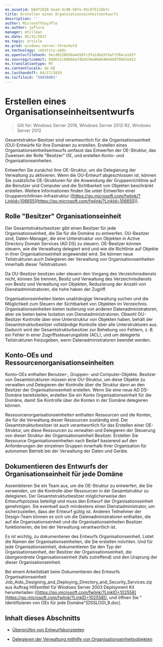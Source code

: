 ```yaml
---
ms.assetid: b8df1828-5ead-4c90-b0fe-95c675116b7c
title: Erstellen eines Organisationseinheitsentwurfs
description: ''
author: MicrosoftGuyJFlo
ms.author: joflore
manager: mtillman
ms.date: 05/31/2017
ms.topic: article
ms.prod: windows-server-threshold
ms.technology: identity-adds
ms.openlocfilehash: 9ecd0228b50a4e597c3fa1dbd3fdaf1f84ca1d3f
ms.sourcegitcommit: 0d0b32c8986ba7db9536e0b8648d4ddf9b03e452
ms.translationtype: MT
ms.contentlocale: de-DE
ms.lasthandoff: 04/17/2019
ms.locfileid: "59830401"
---
```

# <a name="creating-an-organizational-unit-design"></a>Erstellen eines Organisationseinheitsentwurfs

>Gilt für: Windows Server 2016, Windows Server 2012 R2, Windows Server 2012

Gesamtstruktur-Besitzer sind verantwortlich für die Organisationseinheit (OU)-Entwürfe für ihre Domänen zu erstellen. Erstellen eines Organisationseinheitsentwurfs umfasst das Entwerfen der OE-Struktur, das Zuweisen der Rolle "Besitzer" OE, und erstellen Konto- und Organisationseinheiten.  
  
Entwerfen Sie zunächst Ihre OE-Struktur, um die Delegierung der Verwaltung zu aktivieren. Wenn die OU-Entwurf abgeschlossen ist, können Sie zusätzliche OE-Strukturen für die Anwendung der Gruppenrichtlinie auf die Benutzer und Computer und die Sichtbarkeit von Objekten beschränkt erstellen. Weitere Informationen finden Sie unter Entwerfen einer Gruppenrichtlinien-Infrastruktur ([https://go.microsoft.com/fwlink/?LinkId=106655](https://go.microsoft.com/fwlink/?LinkId=106655)).  
  
## <a name="ou-owner-role"></a>Rolle "Besitzer" Organisationseinheit  
Der Gesamtstrukturbesitzer gibt einen Besitzer für jede Organisationseinheit, die Sie für die Domäne zu entwerfen. OU-Besitzer sind, Daten-Manager, die eine Unterstruktur von Objekten in Active Directory Domain Services (AD DS) zu steuern. OE-Besitzer können steuern, wie die Verwaltung delegiert wird und wie die Richtlinie auf Objekte in ihrer Organisationseinheit angewendet wird. Sie können neue Teilstrukturen auch Delegieren der Verwaltung von Organisationseinheiten innerhalb dieser Teilstrukturen.  
  
Da OU-Besitzer besitzen oder steuern den Vorgang des Verzeichnisdiensts nicht, können Sie trennen, Besitz und Verwaltung des Verzeichnisdiensts von Besitz und Verwaltung von Objekten, Reduzierung der Anzahl von Dienstadministratoren, die hohe haben der Zugriff.  
  
Organisationseinheiten bieten unabhängige Verwaltung suchen und die Möglichkeit zum Steuern der Sichtbarkeit von Objekten im Verzeichnis. Organisationseinheiten bieten Isolierung von anderen Datenadministratoren, aber sie bieten keine Isolation von Dienstadministratoren. Obwohl OU-Besitzer Kontrolle über eine Unterstruktur von Objekten haben, behält der Gesamtstrukturbesitzer vollständige Kontrolle über alle Unterstrukturen aus. Dadurch wird der Gesamtstrukturbesitzer zur Behebung von Fehlern, z. B. ein Fehler in einer Zugriffssteuerungsliste (ACL), und um delegierte Teilstrukturen freizugeben, wenn Datenadministratoren beendet werden.  
  
## <a name="account-ous-and-resource-ous"></a>Konto-OEs und Ressourcenorganisationseinheiten  
Konto-OEs enthalten Benutzer-, Gruppen- und Computer-Objekte. Besitzer von Gesamtstrukturen müssen eine OU-Struktur, um diese Objekte zu verwalten und Delegieren der Kontrolle über die Struktur dann an den Besitzer der Organisationseinheit erstellen. Wenn Sie eine neue AD DS-Domäne bereitstellen, erstellen Sie ein Konto Organisationseinheit für die Domäne, damit Sie Kontrolle über die Konten in der Domäne delegieren können.  
  
Ressourcenorganisationseinheiten enthalten Ressourcen und die Konten, die für die Verwaltung dieser Ressourcen zuständig sind. Der Gesamtstrukturbesitzer ist auch verantwortlich für das Erstellen einer OE-Struktur, um diese Ressourcen zu verwalten und Delegieren der Steuerung von dieser Struktur der Organisationseinheit Besitzer. Erstellen Sie Ressource Organisationseinheiten nach Bedarf basierend auf den Anforderungen der einzelnen Gruppen innerhalb Ihrer Organisation für autonomen Betrieb bei der Verwaltung der Daten und Geräte.  
  
## <a name="documenting-the-ou-design-for-each-domain"></a>Dokumentieren des Entwurfs der Organisationseinheit für jede Domäne  
Assemblieren Sie ein Team aus, um die OE-Struktur zu entwerfen, die Sie verwenden, um die Kontrolle über Ressourcen in der Gesamtstruktur zu delegieren. Der Gesamtstrukturbesitzer möglicherweise den Entwurfsprozess beteiligt und muss den Entwurf der Organisationseinheit genehmigen. Sie eventuell auch mindestens einen Dienstadministrator, um sicherzustellen, dass der Entwurf gültig ist. Anderen Teilnehmer der Design-Team können es sich um die Datenadministratoren enthalten, die auf die Organisationseinheit und die Organisationseinheiten Besitzer funktionieren, die bei der Verwaltung verantwortlich ist.  
  
Es ist wichtig, zu dokumentieren des Entwurfs Organisationseinheit. Listet die Namen der Organisationseinheiten, die Sie erstellen möchten. Und für jede Organisationseinheit, dokumentieren Sie den Typ der Organisationseinheit, der Besitzer der Organisationseinheit, die übergeordnete Organisationseinheit (falls zutreffend) und den Ursprung der dieser Organisationseinheit.  
  
Bei einem Arbeitsblatt beim Dokumentieren des Entwurfs Organisationseinheit Job_Aids_Designing_and_Deploying_Directory_and_Security_Services.zip aus Auftrag Hilfsmittel für Windows Server 2003 Deployment Kit herunterladen ([https://go.microsoft.com/fwlink/?LinkID=102558](https://go.microsoft.com/fwlink/?LinkID=102558)), und öffnen Sie " Identifizieren von OEs für jede Domäne"(DSSLOGI_9.doc).  
  
## <a name="in-this-section"></a>Inhalt dieses Abschnitts  
  
-   [Überprüfen von Entwurfskonzepten](../../ad-ds/plan/Reviewing-OU-Design-Concepts.md)  
  
-   [Delegieren der Verwaltung mithilfe von Organisationseinheitsobjekten](../../ad-ds/plan/Delegating-Administration-by-Using-OU-Objects.md)  
  


